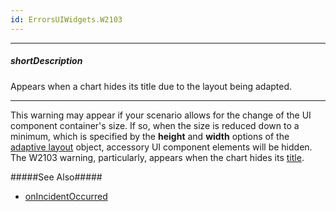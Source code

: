 ```yaml
---
id: ErrorsUIWidgets.W2103
---
```

---
##### shortDescription
Appears when a chart hides its title due to the layout being adapted.

---
This warning may appear if your scenario allows for the change of the UI component container's size. If so, when the size is reduced down to a minimum, which is specified by the **height** and **width** options of the [adaptive layout](/api-reference/20%20Data%20Visualization%20Widgets/BaseChart/1%20Configuration/adaptiveLayout '/Documentation/ApiReference/UI_Components/dxChart/Configuration/adaptiveLayout/') object, accessory UI component elements will be hidden. The W2103 warning, particularly, appears when the chart hides its [title](/concepts/05%20Widgets/Chart/58%20Title%20and%20Subtitle.md 'Documentation/Guide/Widgets/Chart/Title_and_Subtitle/').

#####See Also#####
- [onIncidentOccurred](/api-reference/20%20Data%20Visualization%20Widgets/BaseWidget/1%20Configuration/onIncidentOccurred.md '/Documentation/ApiReference/UI_Components/dxRangeSelector/Configuration/#onIncidentOccurred')